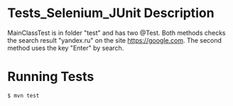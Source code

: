  Tests_Selenium_JUnit
     Description
==============================
MainClassTest is in folder "test" and has two @Test. Both methods checks the search result "yandex.ru" on the site https://google.com. 
The second method uses the key "Enter" by search.

   Running Tests
==============================
```
$ mvn test
```


